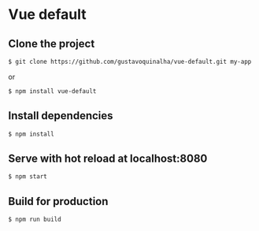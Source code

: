 # Vue default

## Clone the project

``` bash
$ git clone https://github.com/gustavoquinalha/vue-default.git my-app
```
or

``` bash
$ npm install vue-default
```

## Install dependencies
``` bash
$ npm install
```

## Serve with hot reload at localhost:8080
``` bash
$ npm start
```

## Build for production
``` bash
$ npm run build
```
